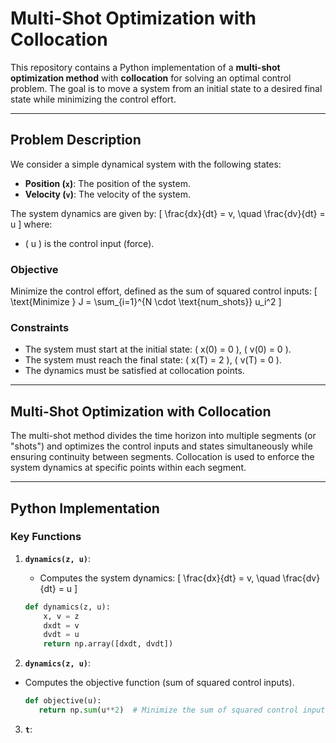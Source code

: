 # Multi-Shot Optimization with Collocation

This repository contains a Python implementation of a **multi-shot optimization method** with **collocation** for solving an optimal control problem. The goal is to move a system from an initial state to a desired final state while minimizing the control effort.

---

## Problem Description

We consider a simple dynamical system with the following states:
- **Position (`x`)**: The position of the system.
- **Velocity (`v`)**: The velocity of the system.

The system dynamics are given by:
\[
\frac{dx}{dt} = v, \quad \frac{dv}{dt} = u
\]
where:
- \( u \) is the control input (force).

### Objective
Minimize the control effort, defined as the sum of squared control inputs:
\[
\text{Minimize } J = \sum_{i=1}^{N \cdot \text{num\_shots}} u_i^2
\]

### Constraints
- The system must start at the initial state: \( x(0) = 0 \), \( v(0) = 0 \).
- The system must reach the final state: \( x(T) = 2 \), \( v(T) = 0 \).
- The dynamics must be satisfied at collocation points.

---

## Multi-Shot Optimization with Collocation

The multi-shot method divides the time horizon into multiple segments (or "shots") and optimizes the control inputs and states simultaneously while ensuring continuity between segments. Collocation is used to enforce the system dynamics at specific points within each segment.

---

## Python Implementation

### Key Functions

1. **`dynamics(z, u)`**:
   - Computes the system dynamics:
     \[
     \frac{dx}{dt} = v, \quad \frac{dv}{dt} = u
     \]

   ```python
   def dynamics(z, u):
       x, v = z
       dxdt = v
       dvdt = u
       return np.array([dxdt, dvdt])
    ```

2. **`dynamics(z, u)`**:
 - Computes the objective function (sum of squared control inputs).

   ```python
   def objective(u):
      return np.sum(u**2)  # Minimize the sum of squared control inputs 
   ```

3. **`t`**:

   ```python
   
   ```
